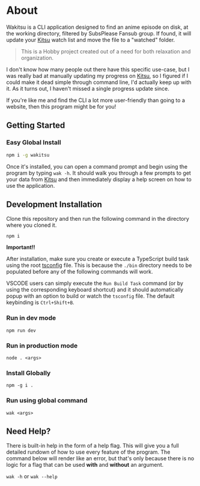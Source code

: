 # About

Wakitsu is a CLI application designed to find an anime episode on disk, at the working directory, filtered by SubsPlease Fansub group. If found, it will update your [Kitsu] watch list and move the file to a "watched" folder.

> This is a Hobby project created out of a need for both relaxation and organization.

I don't know how many people out there have this specific use-case, but I was really bad at manually updating my progress on [Kitsu], so I figured if I could make it dead simple through command line, I'd actually keep up with it. As it turns out, I haven't missed a single progress update since.

If you're like me and find the CLI a lot more user-friendly than going to a website, then this program might be for you!

## Getting Started

### Easy Global Install

```bash
npm i -g wakitsu
```

Once it's installed, you can open a command prompt and begin using the program by typing `wak -h`. It should walk you through a few prompts to get your data from [Kitsu] and then immediately display a help screen on how to use the application.

## Development Installation

Clone this repository and then run the following command in the directory where you cloned it.

`npm i`

**Important!!**

After installation, make sure you create or execute a TypeScript build task using the root [tsconfig](/tsconfig.json) file. This is because the `./bin` directory needs to be populated before any of the following commands will work.

VSCODE users can simply execute the `Run Build Task` command (or by using the corresponding keyboard shortcut) and it should automatically popup with an option to build or watch the `tsconfig` file. The default keybinding is `Ctrl+Shift+B`.

### Run in dev mode

`npm run dev`

### Run in production mode

`node . <args>`

### Install Globally

`npm -g i .`

### Run using global command

`wak <args>`

## Need Help?

There is built-in help in the form of a help flag. This will give you a full detailed rundown of how to use every feature of the program. The command below will render like an error, but that's only because there is no logic for a flag that can be used **with** and **without** an argument.

`wak -h` or `wak --help`

[kitsu]: https://kitsu.io
